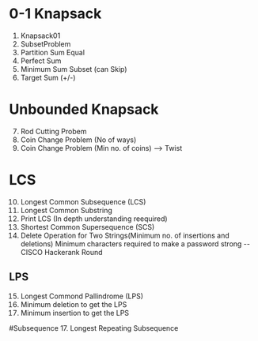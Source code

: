 # 0-1 Knapsack
1. Knapsack01
2. SubsetProblem
3. Partition Sum Equal
4. Perfect Sum 
5. Minimum Sum Subset (can Skip)
6. Target Sum (+/-)

# Unbounded Knapsack
7. Rod Cutting Probem
8. Coin Change Problem (No of ways)
9. Coin Change Problem (Min no. of coins) --> Twist

# LCS
10. Longest Common Subsequence (LCS)
11. Longest Common Substring
12. Print LCS (In depth understanding reequired)
13. Shortest Common Supersequence (SCS)
14. Delete Operation for Two Strings(Minimum no. of insertions and deletions)
    Minimum characters required to make a password strong --CISCO Hackerank Round
## LPS
15. Longest Commond Pallindrome (LPS)
16. Minimum deletion to get the LPS
18. Minimum insertion to get the LPS

#Subsequence
17. Longest Repeating Subsequence

